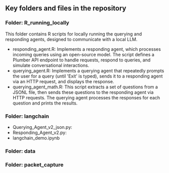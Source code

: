 ## Key folders and files in the repository
### Folder: R_running_locally
This folder contains R scripts for locally running the querying and responding agents, designed to communicate with a local LLM.
- responding_agent.R: Implements a responding agent, which processes incoming queries using an open-source model. The script defines a Plumber API endpoint to handle requests, respond to queries, and simulate conversational interactions.
- querying_agent.R: Implements a querying agent that repeatedly prompts the user for a query (until 'Exit' is typed), sends it to a responding agent via an HTTP request, and displays the response.
- querying_agent_math.R: This script extracts a set of questions from a JSONL file, then sends these questions to the responding agent via HTTP requests. The querying agent processes the responses for each question and prints the results. 

### Folder: langchain
- Querying_Agent_v2_json.py:
- Responding_Agent_v2.py:
- langchain_demo.ipynb

### Folder: data


### Folder: packet_capture

